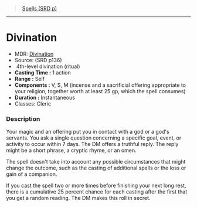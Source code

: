 ﻿---
!SpellItem
Family: SpellVO
Level: 4
Type: divination
Ritual: ritual
CastingTime: 1 action
Range: Self
Components: V, S, M (incense and a sacrificial offering appropriate to your religion, together worth at least 25 gp, which the spell consumes)
Duration: Instantaneous
Classes: Cleric
Id: spells_vo.md#divination
ParentLink: spells_vo.md#spells-srd-p
Name: Divination
ParentName: Spells (SRD p)
NameLevel: 1
AltName: '[Divination](hd_spells_divination.md)'
Source: (SRD p136)
Attributes: {}
AttributesDictionary: >+
  {}

---
> [Spells (SRD p)](srd_spells.md)

---

# Divination

- MDR: [Divination](hd_spells_divination.md)
- Source: (SRD p136)
-  4th-level divination (ritual)
- **Casting Time :** 1 action
- **Range :** Self
- **Components :** V, S, M (incense and a sacrificial offering appropriate to your religion, together worth at least 25 gp, which the spell consumes)
- **Duration :** Instantaneous
- Classes: Cleric

### Description

Your magic and an offering put you in contact with a god or a god's servants. You ask a single question concerning a specific goal, event, or activity to occur within 7 days. The DM offers a truthful reply. The reply might be a short phrase, a cryptic rhyme, or an omen.

The spell doesn't take into account any possible circumstances that might change the outcome, such as the casting of additional spells or the loss or gain of a companion.

If you cast the spell two or more times before finishing your next long rest, there is a cumulative 25 percent chance for each casting after the first that you get a random reading. The DM makes this roll in secret.

